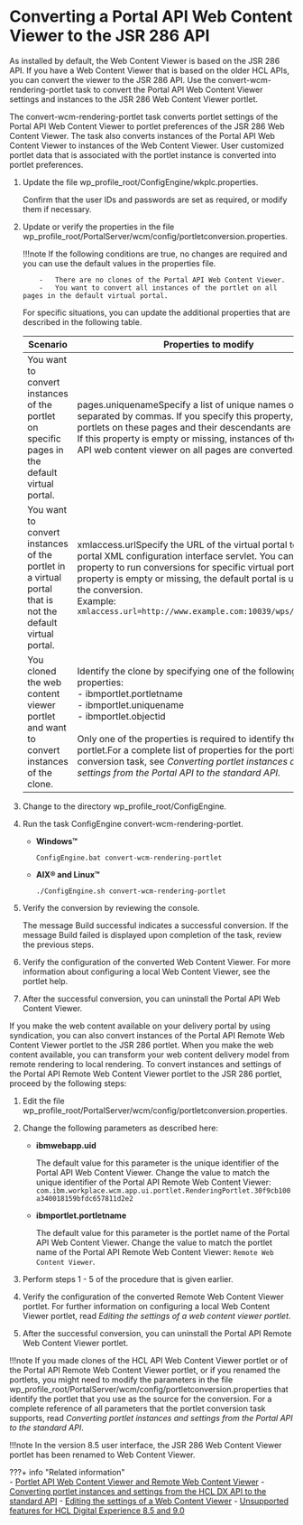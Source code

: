 # Converting a Portal API Web Content Viewer to the JSR 286 API

As installed by default, the Web Content Viewer is based on the JSR 286 API. If you have a Web Content Viewer that is based on the older HCL APIs, you can convert the viewer to the JSR 286 API. Use the convert-wcm-rendering-portlet task to convert the Portal API Web Content Viewer settings and instances to the JSR 286 Web Content Viewer portlet.

The convert-wcm-rendering-portlet task converts portlet settings of the Portal API Web Content Viewer to portlet preferences of the JSR 286 Web Content Viewer. The task also converts instances of the Portal API Web Content Viewer to instances of the Web Content Viewer. User customized portlet data that is associated with the portlet instance is converted into portlet preferences.

1.  Update the file wp_profile_root/ConfigEngine/wkplc.properties.

    Confirm that the user IDs and passwords are set as required, or modify them if necessary.

2.  Update or verify the properties in the file wp_profile_root/PortalServer/wcm/config/portletconversion.properties.

    !!!note
        If the following conditions are true, no changes are required and you can use the default values in the properties file.

            -   There are no clones of the Portal API Web Content Viewer.
            -   You want to convert all instances of the portlet on all pages in the default virtual portal.
    
    For specific situations, you can update the additional properties that are described in the following table.

    |Scenario|Properties to modify|
    |--------|--------------------|
    |You want to convert instances of the portlet on specific pages in the default virtual portal.|pages.uniquenameSpecify a list of unique names of pages, separated by commas. If you specify this property, only portlets on these pages and their descendants are converted. If this property is empty or missing, instances of the Portal API web content viewer on all pages are converted.|
    |You want to convert instances of the portlet in a virtual portal that is not the default virtual portal.|xmlaccess.urlSpecify the URL of the virtual portal to the portal XML configuration interface servlet. You can use this property to run conversions for specific virtual portals. If this property is empty or missing, the default portal is used to run the conversion.<br>Example: `xmlaccess.url=http://www.example.com:10039/wps/config/vp1`|
    |You cloned the web content viewer portlet and want to convert instances of the clone.|Identify the clone by specifying one of the following properties: <br> -   ibmportlet.portletname <br> -   ibmportlet.uniquename <br> -   ibmportlet.objectid <br><br>Only one of the properties is required to identify the portlet.For a complete list of properties for the portlet conversion task, see *Converting portlet instances and settings from the Portal API to the standard API.*|

3.  Change to the directory wp_profile_root/ConfigEngine.

4.  Run the task ConfigEngine convert-wcm-rendering-portlet.

    -   **Windows™**

        `ConfigEngine.bat convert-wcm-rendering-portlet`

    -   **AIX® and Linux™**

        `./ConfigEngine.sh convert-wcm-rendering-portlet`

5.  Verify the conversion by reviewing the console.

    The message Build successful indicates a successful conversion. If the message Build failed is displayed upon completion of the task, review the previous steps.

6.  Verify the configuration of the converted Web Content Viewer. For more information about configuring a local Web Content Viewer, see the portlet help.

7.  After the successful conversion, you can uninstall the Portal API Web Content Viewer.


If you make the web content available on your delivery portal by using syndication, you can also convert instances of the Portal API Remote Web Content Viewer portlet to the JSR 286 portlet. When you make the web content available, you can transform your web content delivery model from remote rendering to local rendering. To convert instances and settings of the Portal API Remote Web Content Viewer portlet to the JSR 286 portlet, proceed by the following steps:

1.  Edit the file wp_profile_root/PortalServer/wcm/config/portletconversion.properties.

2.  Change the following parameters as described here:
    
    -   **ibmwebapp.uid**

        The default value for this parameter is the unique identifier of the Portal API Web Content Viewer. Change the value to match the unique identifier of the Portal API Remote Web Content Viewer: `com.ibm.workplace.wcm.app.ui.portlet.RenderingPortlet.30f9cb100a340018159bfdc657811d2e2`

    -   **ibmportlet.portletname**

        The default value for this parameter is the portlet name of the Portal API Web Content Viewer. Change the value to match the portlet name of the Portal API Remote Web Content Viewer: `Remote Web Content Viewer`.

3.  Perform steps 1 - 5 of the procedure that is given earlier.

4.  Verify the configuration of the converted Remote Web Content Viewer portlet. For further information on configuring a local Web Content Viewer portlet, read *Editing the settings of a web content viewer portlet*.

5.  After the successful conversion, you can uninstall the Portal API Remote Web Content Viewer portlet.

!!!note
    If you made clones of the HCL API Web Content Viewer portlet or of the Portal API Remote Web Content Viewer portlet, or if you renamed the portlets, you might need to modify the parameters in the file wp_profile_root/PortalServer/wcm/config/portletconversion.properties that identify the portlet that you use as the source for the conversion. For a complete reference of all parameters that the portlet conversion task supports, read *Converting portlet instances and settings from the Portal API to the standard API*.

!!!note
    In the version 8.5 user interface, the JSR 286 Web Content Viewer portlet has been renamed to Web Content Viewer.

???+ info "Related information"  
    -   [Portlet API Web Content Viewer and Remote Web Content Viewer](../../../../../../../deployment/manage/migrate/planning_migration/migration_consideration/migrating_wcm_70_80/mig_pre_wcm_portlets.md)
    -   [Converting portlet instances and settings from the HCL DX API to the standard API](../../../../../../../extend_dx/portlets_development/portlet_api/converting_dx_portlets_to_java_standard_api/migrt_ptlt_api.md)
    -   [Editing the settings of a Web Content Viewer](./../../../../../../../manage_content/wcm_delivery/deliver_webcontent_on_dx/editing_wcm_viewer_setting/index.md)
    -   [Unsupported features for HCL Digital Experience 8.5 and 9.0](../../../../../../../whatsnew/unsupported_features.md)

